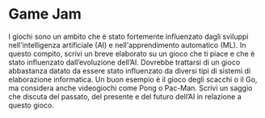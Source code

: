 # Game Jam

I giochi sono un ambito che è stato fortemente influenzato dagli sviluppi nell'intelligenza artificiale (AI) e nell'apprendimento automatico (ML). In questo compito, scrivi un breve elaborato su un gioco che ti piace e che è stato influenzato dall’evoluzione dell’AI. Dovrebbe trattarsi di un gioco abbastanza datato da essere stato influenzato da diversi tipi di sistemi di elaborazione informatica. Un buon esempio è il gioco degli scacchi o il Go, ma considera anche videogiochi come Pong o Pac-Man. Scrivi un saggio che discuta del passato, del presente e del futuro dell’AI in relazione a questo gioco.
